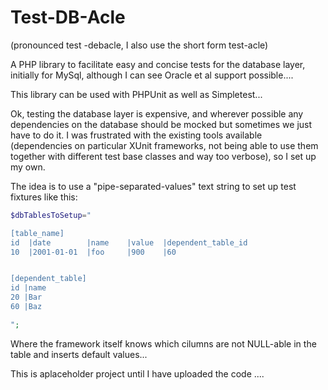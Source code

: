 Test-DB-Acle
============

(pronounced test -debacle, I also use the short form test-acle)

A PHP library to facilitate easy and concise tests for the database layer, initially 
for MySql, although I can see Oracle et al support possible.... 

This library can be used with PHPUnit as well as Simpletest...

Ok, testing the database layer is expensive, and wherever possible any dependencies on the database should be mocked but sometimes we just have to do it. I was frustrated with the existing tools available (dependencies on particular XUnit frameworks, not being able to use them together with different test base classes and way too verbose), so I set up my own.

The idea is to use a "pipe-separated-values" text string to set up test fixtures like this:
```php
$dbTablesToSetup="

[table_name]
id  |date        |name    |value  |dependent_table_id
10  |2001-01-01  |foo     |900    |60


[dependent_table]
id |name
20 |Bar
60 |Baz

";
```

Where the framework itself knows which cilumns are not NULL-able in the table and inserts default values...

This is aplaceholder project until I have uploaded the code ....






